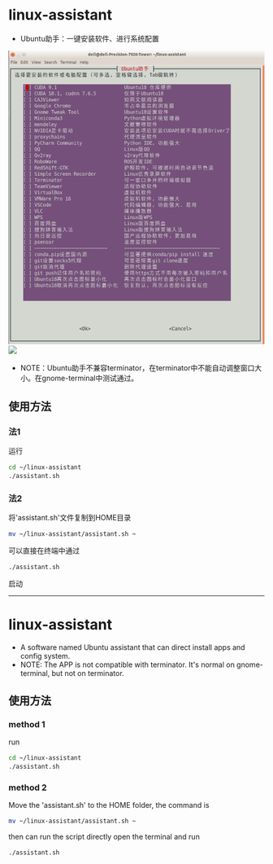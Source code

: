 # linux-assistant

* Ubuntu助手：一键安装软件、进行系统配置

![](https://github.com/borninfreedom/linux-assistant/blob/master/images/linux-assistant.png)
![](https://gitee.com/borninfreedom/linux-assistant/blob/master/images/linux-assistant.png)

* NOTE：Ubuntu助手不兼容terminator，在terminator中不能自动调整窗口大小。在gnome-terminal中测试通过。
## 使用方法
### 法1
运行
```bash
cd ~/linux-assistant
./assistant.sh
```

### 法2
将'assistant.sh'文件复制到HOME目录
```bash
mv ~/linux-assistant/assistant.sh ~
```
可以直接在终端中通过
```bash
./assistant.sh
```
启动


---
# linux-assistant

* A software named Ubuntu assistant that can direct install apps and config system.
* NOTE: The APP is not compatible with terminator. It's normal on gnome-terminal, but not on terminator.
## 使用方法
### method 1
run
```bash
cd ~/linux-assistant
./assistant.sh
```

### method 2
Move the 'assistant.sh' to the HOME folder, the command is 
```bash
mv ~/linux-assistant/assistant.sh ~
```
then can run the script directly open the terminal and run
```bash
./assistant.sh
```
